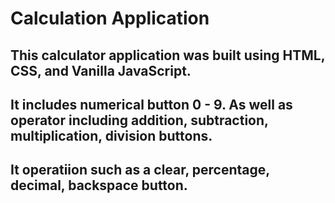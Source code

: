 # Calculation Application

## This calculator application was built using HTML, CSS, and Vanilla JavaScript.

## It includes numerical button 0 - 9. As well as operator including addition, subtraction, multiplication, division buttons.

## It operatiion such as a clear, percentage, decimal, backspace button.
